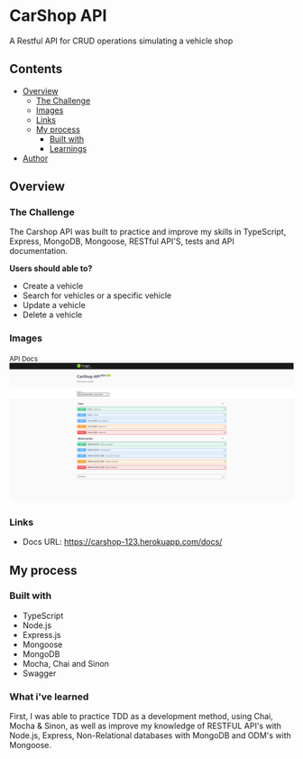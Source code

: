 # CarShop API
A Restful API for CRUD operations simulating a vehicle shop

## Contents
- [Overview](#overview)
    - [The Challenge](#the-problem)
    - [Images](#images)
    - [Links](#links)
  - [My process](#my-process)
    - [Built with](#built-with)
    - [Learnings](#learnings)
- [Author](#author)

## Overview

### The Challenge

The Carshop API was built to practice and improve my skills in TypeScript, Express, MongoDB, Mongoose,
RESTful API'S, tests and API documentation.

__Users should able to?__
- Create a vehicle
- Search for vehicles or a specific vehicle
- Update a vehicle
- Delete a vehicle

### Images

<small>API Docs</small>
![](./assets//carshop-api-docs.png)

### Links

- Docs URL: https://carshop-123.herokuapp.com/docs/

## My process


### Built with

- TypeScript
- Node.js
- Express.js
- Mongoose
- MongoDB
- Mocha, Chai and Sinon
- Swagger

### What i've learned

First, I was able to practice TDD as a development method, using Chai, Mocha & Sinon, as well as improve my knowledge of RESTFUL API's with Node.js, Express, Non-Relational databases with MongoDB and ODM's with Mongoose.